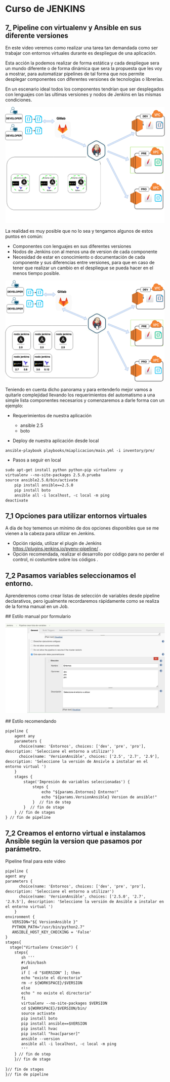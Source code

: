 # Curso de JENKINS 

## 7_ Pipeline con virtualenv y Ansible en sus diferente versiones 

En este video veremos como realizar una tarea tan demandada como ser trabajar con entornos virtuales durante es despliegue de una aplicación.

Esta acción la podemos realizar de forma estática y cada despliegue sera un mundo diferente o de forma dinámica que sera la propuesta que les voy a mostrar, para automatizar pipelines de tal forma que nos permite desplegar componentes con diferentes versiones de tecnologías o librerías. 

En un escenario ideal todos los componentes tendrían que ser  desplegados con lenguajes con las ultimas versiones y nodos de Jenkins en las mismas condiciones.

![Texto alternativo](imagenes/diapositivas-7-3ENTORNOSVIRTUALES.png)  

La realidad es muy posible que no lo sea y tengamos algunos de estos puntos en común:

- Componentes con lenguajes en sus diferentes versiones 
- Nodos de Jenkins con al menos una de version de cada componente
- Necesidad de estar en conocimiento o documentación de cada componente y sus diferencias entre versiones, para que en caso de tener que realizar un cambio en el despliegue se pueda hacer en el menos tiempo posible.

![Texto alternativo](imagenes/diapositivas-7-2ENTORNOSVIRTUALES.png)  


Teniendo en cuenta dicho panorama y para entenderlo mejor  vamos a quitarle complejidad llevando los requerimientos del automatismo a una simple lista componentes necesarios y comenzaremos a darle forma con un ejemplo: 

- Requerimientos de nuestra aplicación

    - ansible 2.5
    - boto

- Deploy de nuestra aplicación desde local

```
ansible-playbook playbooks/miaplicacion/main.yml -i inventory/pre/
```

- Pasos a seguir en local 

```
sudo apt-get install python python-pip virtualenv -y
virtualenv --no-site-packages 2.5.0.prueba
source ansible2.5.0/bin/activate
    pip install ansible==2.5.0
    pip install boto
    ansible all -i localhost, -c local -m ping
deactivate
```

## 7_1 Opciones para utilizar entornos virtuales

A día de hoy tememos un mínimo de dos opciones disponibles que se me vienen a la cabeza para utilizar en Jenkins.

-  Opción rápida, utilizar el plugin de Jenkins https://plugins.jenkins.io/pyenv-pipeline/ . 
-  Opción recomendada, realizar el desarrollo por código para no perder el control, ni costumbre sobre los códigos .

## 7_2 Pasamos variables seleccionamos el entorno.

Aprenderemos como crear listas de selección de variables desde pipeline declarativos, pero igualmente recordaremos rápidamente como se realiza de la forma manual en un Job.

## Estilo manual por formulario 

![Texto alternativo](imagenes/variable_entorno.jpeg)  


## Estilo recomendando

```
pipeline {
    agent any
    parameters { 
      choice(name: 'Entornos', choices: ['dev', 'pre', 'pro'], description: 'Seleccione el entorno a utilizar')
      choice(name: 'VersionAnsible', choices: ['2.5', '2.7', '2.9'], description: 'Seleccione la versión de Ansivle a instalar en el entorno virtual ') 
    }
    stages {
        stage('Impresión de variables seleccionadas') {
            steps {
                echo "${params.Entornos} Entorno!"
                echo "${params.VersionAnsible} Version de ansible!"
            }  // fin de step
        }  // fin de stage
    } // fin de stages
} // fin de pipeline
```



## 7_2 Creamos el entorno virtual e instalamos Ansible según la version que pasamos por parámetro.
       

Pipeline final para este video   

```
pipeline { 
agent any 
parameters { 
      choice(name: 'Entornos', choices: ['dev', 'pre', 'pro'], description: 'Seleccione el entorno a utilizar')
      choice(name: 'VersionAnsible', choices: ['2.5.0', '2.7', '2.9.5'], description: 'Seleccione la versión de Ansible a instalar en el entorno virtual ') 
    }
environment {
   VERSION="${ VersionAnsible }" 
   PYTHON_PATH="/usr/bin/python2.7" 
   ANSIBLE_HOST_KEY_CHECKING = 'False' 
}
stages{
  stage("Virtualenv Creación") { 
    steps{
       sh ''' 
       #!/bin/bash 
       pwd
       if [ -d "$VERSION" ]; then 
       echo "existe el directorio"
       rm -r ${WORKSPACE}/$VERSION
       else
       echo " no existe el directorio" 
       fi
       virtualenv --no-site-packages $VERSION
       cd ${WORKSPACE}/$VERSION/bin/
       source activate
       pip install boto
       pip install ansible==$VERSION
       pip install hvac
       pip install "hvac[parser]" 
       ansible --version
       ansible all -i localhost, -c local -m ping
       '''
    } // fin de step 
    }// fin de stage

}// fin de stages
}// fin de pipeline

```


















